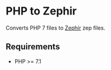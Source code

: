 # PHP to Zephir

Converts PHP 7 files to [Zephir](https://zephir-lang.com/en) zep files.

## Requirements

- PHP >= 7.1